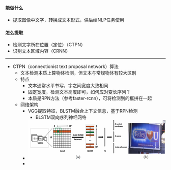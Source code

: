 #### 能做什么

* 提取图像中文字，转换成文本形式，供后续NLP任务使用

#### 怎么提取

* 检测文字所在位置（定位）（CTPN）
* 识别文本区域内容（CRNN）

---

* CTPN（connectionist text proposal network）算法
  * 文本检测本质上算物体检测，但文本与常规物体有较大区别
  * 特点
    * 文本通常水平书写，字之间宽度大致相同
    * 固定宽度，检测文本高度即可，如何应对变长序列？
    * 本质是RPN方法（参考faster-rcnn），可将检测到的框拼在一起
  * 网络架构
    * VGG提取特征，BLSTM融合上下文信息，基于RPN检测
      * BLSTM双向序列神经网络
    * ![image-20210724164322223](ocr.assets/image-20210724164322223.png)
    * 


